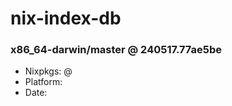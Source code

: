 # nix-index-db
### x86_64-darwin/master @ 240517.77ae5be
- Nixpkgs: @[](https://github.com/NixOS/nixpkgs/commit/77ae5be145e65b1464dc46044bf12f65f9d85a92)
- Platform: 
- Date: 
